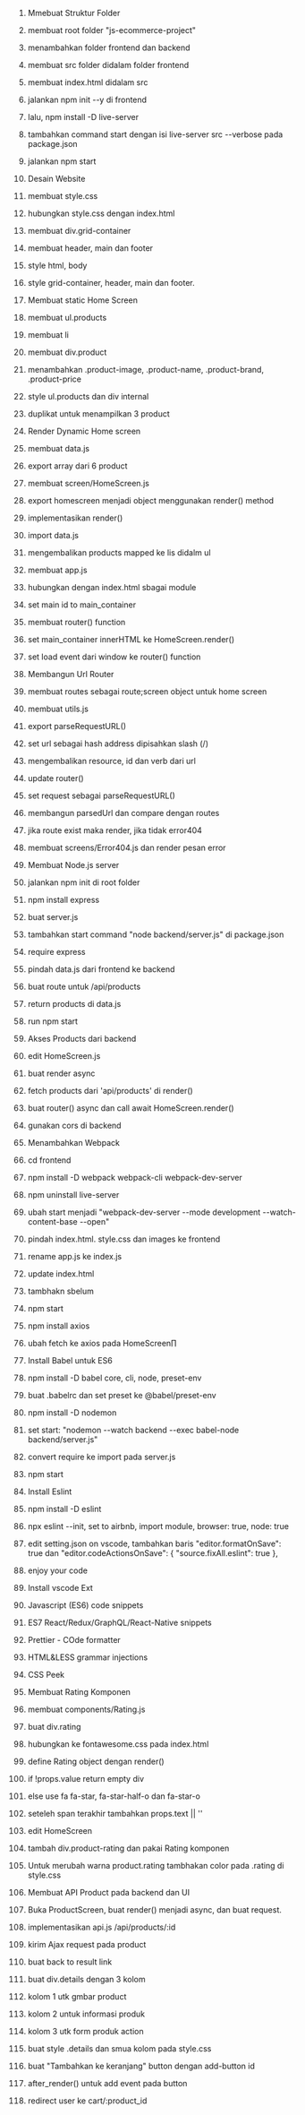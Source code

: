 1. Mmebuat Struktur Folder
  1. membuat root folder "js-ecommerce-project"
  2. menambahkan folder frontend dan backend
  3. membuat src folder didalam folder frontend
  4. membuat index.html didalam src
  5. jalankan npm init --y di frontend
  6. lalu, npm install -D live-server
  7. tambahkan command start dengan isi live-server src --verbose pada package.json
  8. jalankan npm start

2. Desain Website
  1. membuat style.css
  2. hubungkan style.css dengan index.html
  3. membuat div.grid-container
  4. membuat header, main dan footer
  5. style html, body
  6. style grid-container, header, main dan footer.

3. Membuat static Home Screen
  1. membuat ul.products
  2. membuat li
  3. membuat div.product
  4. menambahkan .product-image, .product-name, .product-brand, .product-price
  5. style ul.products dan div internal
  6. duplikat untuk menampilkan 3 product

4. Render Dynamic Home screen
  1. membuat data.js
  2. export array dari 6 product
  3. membuat screen/HomeScreen.js
  4. export homescreen menjadi object menggunakan render() method
  5. implementasikan render()
  6. import data.js
  7. mengembalikan products mapped ke lis didalm ul
  8. membuat app.js
  9. hubungkan dengan index.html sbagai module
  10. set main id to main_container
  11. membuat router() function
  12. set main_container innerHTML ke HomeScreen.render()
  13. set load event dari window ke router() function

5. Membangun Url Router
  1. membuat routes sebagai route;screen object untuk home screen
  2. membuat utils.js
  3. export parseRequestURL()
  4. set url sebagai hash address dipisahkan slash (/)
  5. mengembalikan resource, id dan verb dari url
  6. update router()
  7. set request sebagai parseRequestURL()
  8. membangun parsedUrl dan compare dengan routes
  9. jika route exist maka render, jika tidak error404
  10. membuat screens/Error404.js dan render pesan error

6. Membuat Node.js server
  1. jalankan npm init di root folder
  2. npm install express
  3. buat server.js
  4. tambahkan start command "node backend/server.js" di package.json
  5. require express
  6. pindah data.js dari frontend ke backend
  7. buat route untuk /api/products
  8. return products di data.js
  9. run npm start

7. Akses Products dari backend
  1. edit HomeScreen.js
  2. buat render async
  3. fetch products dari 'api/products' di render()
  4. buat router() async dan call await HomeScreen.render()
  5. gunakan cors di backend

8. Menambahkan Webpack
  1. cd frontend
  2. npm install -D webpack webpack-cli webpack-dev-server
  3. npm uninstall live-server
  4. ubah start menjadi "webpack-dev-server --mode development --watch-content-base
     --open"
  5. pindah index.html. style.css dan images ke frontend 
  6. rename app.js ke index.js
  7. update index.html
  8. tambhakn <script src="main.js"></script> sbelum </body>
  9. npm start
  10. npm install axios
  11. ubah fetch ke axios pada HomeScreen∏

9. Install Babel untuk ES6
  1. npm install -D babel core, cli, node, preset-env
  2. buat .babelrc dan set preset ke @babel/preset-env
  3. npm install -D nodemon
  4. set start: "nodemon --watch backend --exec babel-node backend/server.js"
  5. convert require ke import pada server.js
  6. npm start

10. Install Eslint
  1. npm install -D eslint
  2. npx eslint --init, set to airbnb, import module, browser: true, node: true
  3. edit setting.json on vscode, tambahkan baris "editor.formatOnSave": true dan "editor.codeActionsOnSave": {
        "source.fixAll.eslint": true
    },
  4. enjoy your code

11. Install vscode Ext
  1. Javascript (ES6) code snippets
  2. ES7 React/Redux/GraphQL/React-Native snippets
  3. Prettier - COde formatter
  4. HTML&LESS grammar injections
  5. CSS Peek

12. Membuat Rating Komponen
  1. membuat components/Rating.js
  2. buat div.rating
  3. hubungkan ke fontawesome.css pada index.html
  4. define Rating object dengan render()
  5. if !props.value return empty div
  6. else use fa fa-star, fa-star-half-o dan fa-star-o
  7. seteleh span terakhir tambahkan props.text || ''
  9. edit HomeScreen
  10. tambah div.product-rating dan pakai Rating komponen
  11. Untuk merubah warna product.rating tambhakan color pada .rating di style.css

13. Membuat API Product pada backend dan UI
  1. Buka ProductScreen, buat render() menjadi async, dan buat request.
  2. implementasikan api.js /api/products/:id
  3. kirim Ajax request pada product 
  4. buat back to result link
  5. buat div.details dengan 3 kolom
  6. kolom 1 utk gmbar product
  7. kolom 2 untuk informasi produk
  8. kolom 3 utk form produk action
  9. buat style .details dan smua kolom pada style.css
  10. buat "Tambahkan ke keranjang" button dengan add-button id
  11. after_render() untuk add event pada button
  12. redirect user ke cart/:product_id